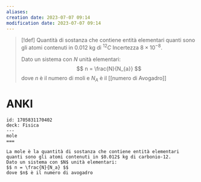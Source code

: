 ```yaml
---
aliases: 
creation date: 2023-07-07 09:14
modification date: 2023-07-07 09:14
---
```


>[!def]
>Quantità di sostanza che contiene entità elementari quanti sono gli atomi contenuti in $0.012$ kg di $^{12}C$
>Incertezza $8 \times 10^{-8}$.
>
>Dato un sistema con $N$ unità elementari:
>$$ n = \frac{N}{N_{a}} $$
>dove $n$ è il numero di moli e $N_{A}$ è il [[numero di Avogadro]]

# ANKI

```anki
id: 1705831170402
deck: Fisica
---
mole
===

La mole è la quantità di sostanza che contiene entità elementari quanti sono gli atomi contenuti in $0.012$ kg di carbonio-12.
Dato un sistema con $N$ unità elementari:
$$ n = \frac{N}{N_a} $$
dove $n$ è il numero di avogadro
```
